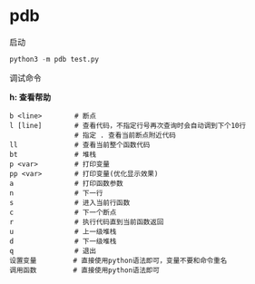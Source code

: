
# pdb

启动

```python
python3 -m pdb test.py
```

调试命令

<!-- markdownlint-disable-next-line no-emphasis-as-heading -->
**h: 查看帮助**

```pdb
b <line>        # 断点
l [line]        # 查看代码，不指定行号再次查询时会自动调到下个10行
                # 指定 . 查看当前断点附近代码
ll              # 查看当前整个函数代码
bt              # 堆栈
p <var>         # 打印变量
pp <var>        # 打印变量(优化显示效果)
a               # 打印函数参数
n               # 下一行
s               # 进入当前行函数
c               # 下一个断点
r               # 执行代码直到当前函数返回
u               # 上一级堆栈
d               # 下一级堆栈
q               # 退出
设置变量         # 直接使用python语法即可，变量不要和命令重名
调用函数         # 直接使用python语法即可
```
